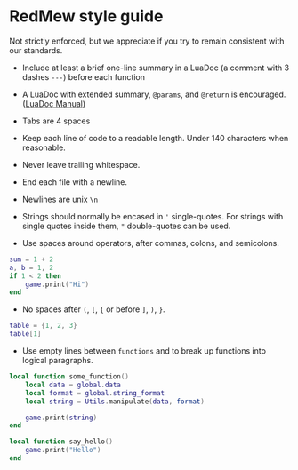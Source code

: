 
# RedMew style guide

Not strictly enforced, but we appreciate if you try to remain consistent with our standards.

* Include at least a brief one-line summary in a LuaDoc (a comment with 3 dashes `---`) before each function

* A LuaDoc with extended summary, `@params`, and `@return` is encouraged. ([LuaDoc Manual][1])

* Tabs are 4 spaces

* Keep each line of code to a readable length. Under 140 characters when reasonable.

* Never leave trailing whitespace.

* End each file with a newline.

* Newlines are unix `\n`

* Strings should normally be encased in `'` single-quotes. For strings with single quotes inside them, `"` double-quotes can be used.

* Use spaces around operators, after commas, colons, and semicolons.

```lua
sum = 1 + 2
a, b = 1, 2
if 1 < 2 then
    game.print("Hi")
end
```

* No spaces after `(`, `[`, `{` or before `]`, `)`, `}`.

```lua
table = {1, 2, 3}
table[1]
```

* Use empty lines between `functions` and to break up functions into logical paragraphs.

```lua
local function some_function()
    local data = global.data
    local format = global.string_format
    local string = Utils.manipulate(data, format)

    game.print(string)
end

local function say_hello()
    game.print("Hello")
end
```

[1]:[http://keplerproject.github.io/luadoc/manual.htm]
